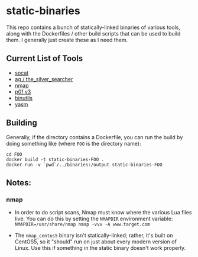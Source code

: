 # static-binaries

This repo contains a bunch of statically-linked binaries of various tools,
along with the Dockerfiles / other build scripts that can be used to build
them.  I generally just create these as I need them.

## Current List of Tools

- [socat](http://www.dest-unreach.org/socat/)
- [ag / the_silver_searcher](https://github.com/ggreer/the_silver_searcher)
- [nmap](http://nmap.org/)
- [p0f v3](http://lcamtuf.coredump.cx/p0f3/)
- [binutils](https://www.gnu.org/software/binutils/)
- [yasm](http://yasm.tortall.net/)

## Building

Generally, if the directory contains a Dockerfile, you can run the build by
doing something like (where `FOO` is the directory name):

```
cd FOO
docker build -t static-binaries-FOO .
docker run -v `pwd`/../binaries:/output static-binaries-FOO
```

## Notes:

### nmap

- In order to do script scans, Nmap must know where the various Lua files live.
  You can do this by setting the `NMAPDIR` environment variable:  
    `NMAPDIR=/usr/share/nmap nmap -vvv -A www.target.com`

- The `nmap_centos5` binary isn't statically-linked; rather, it's built on
  CentOS5, so it "should" run on just about every modern version of Linux.
  Use this if something in the static binary doesn't work properly.
